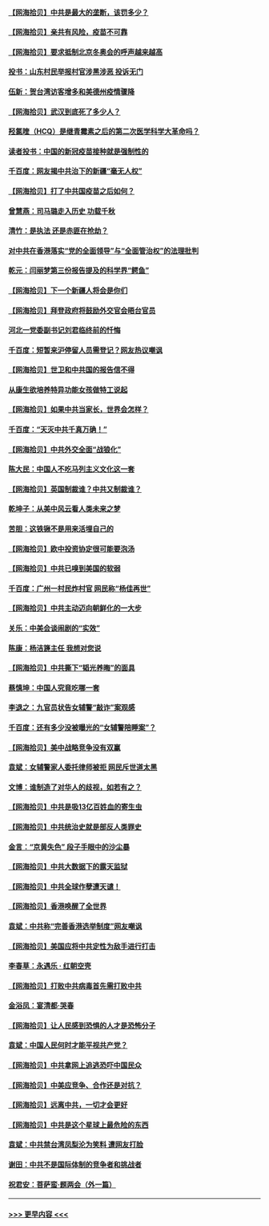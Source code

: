 #### [【网海拾贝】中共是最大的垄断，该罚多少？](../pages/nsc993/n12874006.md?t=04130101) 
#### [【网海拾贝】亲共有风险，疫苗不可靠](../pages/nsc993/n12872224.md?t=04130101) 
#### [【网海拾贝】要求抵制北京冬奥会的呼声越来越高](../pages/nsc993/n12868962.md?t=04130101) 
#### [投书：山东村民举报村官涉黑涉恶 投诉无门](../pages/nsc993/n12869726.md?t=04130101) 
#### [伍新：贺台湾访客增多和美德州疫情骤降](../pages/nsc993/n12865651.md?t=04130101) 
#### [【网海拾贝】武汉到底死了多少人？](../pages/nsc993/n12863707.md?t=04130101) 
#### [羟氯喹（HCQ）是继青霉素之后的第二次医学科学大革命吗？](../pages/nsc993/n12638564.md?t=04130101) 
#### [读者投书：中国的新冠疫苗接种就是强制性的](../pages/nsc993/n12859932.md?t=04130101) 
#### [千百度：网友揭中共治下的新疆“毫无人权”](../pages/nsc993/n12858385.md?t=04130101) 
#### [【网海拾贝】打了中共国疫苗之后如何？](../pages/nsc993/n12857866.md?t=04130101) 
#### [曾慧燕：司马璐走入历史 功载千秋](../pages/nsc993/n12856996.md?t=04130101) 
#### [清竹：是执法 还是赤匪在抢劫？](../pages/nsc993/n12856952.md?t=04130101) 
#### [对中共在香港落实“党的全面领导”与“全面管治权”的法理批判](../pages/nsc993/n12856929.md?t=04130101) 
#### [乾元：闫丽梦第三份报告提及的科学界“鳄鱼”](../pages/nsc993/n12855985.md?t=04130101) 
#### [【网海拾贝】下一个新疆人将会是你们](../pages/nsc993/n12855864.md?t=04130101) 
#### [【网海拾贝】拜登政府将鼓励外交官会晤台官员](../pages/nsc993/n12853615.md?t=04130101) 
#### [河北一党委副书记刘君临终前的忏悔](../pages/nsc993/n12849420.md?t=04130101) 
#### [千百度：短暂来沪停留人员需登记？网友热议嘲讽](../pages/nsc993/n12853497.md?t=04130101) 
#### [【网海拾贝】世卫和中共国的报告信不得](../pages/nsc993/n12850902.md?t=04130101) 
#### [从康生欲培养特异功能女孩做特工说起](../pages/nsc993/n12849289.md?t=04130101) 
#### [【网海拾贝】如果中共当家长，世界会怎样？](../pages/nsc993/n12848436.md?t=04130101) 
#### [千百度：“天灭中共千真万确！”](../pages/nsc993/n12845659.md?t=04130101) 
#### [【网海拾贝】中共外交全面“战狼化”](../pages/nsc993/n12845607.md?t=04130101) 
#### [陈大民：中国人不吃马列主义文化这一套](../pages/nsc993/n12842496.md?t=04130101) 
#### [【网海拾贝】英国制裁谁？中共又制裁谁？](../pages/nsc993/n12840909.md?t=04130101) 
#### [乾坤子：从美中风云看人类未来之梦](../pages/nsc993/n12840590.md?t=04130101) 
#### [苦胆：这铁锹不是用来活埋自己的](../pages/nsc993/n12839512.md?t=04130101) 
#### [【网海拾贝】欧中投资协定很可能要泡汤](../pages/nsc993/n12835122.md?t=04130101) 
#### [【网海拾贝】中共已嗅到美国的软弱](../pages/nsc993/n12832411.md?t=04130101) 
#### [千百度：广州一村民炸村官 网民称“杨佳再世”](../pages/nsc993/n12832380.md?t=04130101) 
#### [【网海拾贝】中共主动迈向朝鲜化的一大步](../pages/nsc993/n12829887.md?t=04130101) 
#### [关乐：中美会谈闹剧的“实效”](../pages/nsc993/n12826698.md?t=04130101) 
#### [陈康：杨洁篪主任  我想对您说](../pages/nsc993/n12826609.md?t=04130101) 
#### [【网海拾贝】中共撕下“韬光养晦”的面具](../pages/nsc993/n12826459.md?t=04130101) 
#### [蔡慎坤：中国人究竟吃哪一套](../pages/nsc993/n12826010.md?t=04130101) 
#### [李退之：九官员状告女辅警“敲诈”案观感](../pages/nsc993/n12823984.md?t=04130101) 
#### [千百度：还有多少没被曝光的“女辅警陪睡案”？](../pages/nsc993/n12822136.md?t=04130101) 
#### [【网海拾贝】美中战略竞争没有双赢](../pages/nsc993/n12822105.md?t=04130101) 
#### [袁斌：女辅警家人委托律师被拒 网民斥世道太黑](../pages/nsc993/n12822004.md?t=04130101) 
#### [文博：谁制造了对华人的歧视，如若有之？](../pages/nsc993/n12821635.md?t=04130101) 
#### [【网海拾贝】中共是吸13亿百姓血的寄生虫](../pages/nsc993/n12819191.md?t=04130101) 
#### [【网海拾贝】中共统治史就是部反人类罪史](../pages/nsc993/n12816738.md?t=04130101) 
#### [金言：“京黄失色” 段子手眼中的沙尘暴](../pages/nsc993/n12815700.md?t=04130101) 
#### [【网海拾贝】中共大数据下的露天监狱](../pages/nsc993/n12811075.md?t=04130101) 
#### [【网海拾贝】中共全球作孽遭天谴！](../pages/nsc993/n12810258.md?t=04130101) 
#### [【网海拾贝】香港唤醒了全世界](../pages/nsc993/n12809100.md?t=04130101) 
#### [袁斌：中共称“完善香港选举制度”网友嘲讽](../pages/nsc993/n12808994.md?t=04130101) 
#### [【网海拾贝】美国应将中共定性为敌手进行打击](../pages/nsc993/n12806870.md?t=04130101) 
#### [李春草：永遇乐 · 红朝空壳](../pages/nsc993/n12805365.md?t=04130101) 
#### [【网海拾贝】打败中共病毒首先需打败中共](../pages/nsc993/n12803930.md?t=04130101) 
#### [金浴凤：宴清都‧哭春](../pages/nsc993/n12801601.md?t=04130101) 
#### [【网海拾贝】让人民感到恐惧的人才是恐怖分子](../pages/nsc993/n12799347.md?t=04130101) 
#### [袁斌：中国人民何时才能平视共产党？](../pages/nsc993/n12799306.md?t=04130101) 
#### [【网海拾贝】中共拿网上追逃恐吓中国民众](../pages/nsc993/n12796905.md?t=04130101) 
#### [【网海拾贝】中美应竞争、合作还是对抗？](../pages/nsc993/n12794675.md?t=04130101) 
#### [【网海拾贝】远离中共，一切才会更好](../pages/nsc993/n12793572.md?t=04130101) 
#### [【网海拾贝】中共是这个星球上最危险的东西](../pages/nsc993/n12791400.md?t=04130101) 
#### [袁斌：中共禁台湾凤梨沦为笑料 遭网友打脸](../pages/nsc993/n12791335.md?t=04130101) 
#### [谢田：中共不是国际体制的竞争者和挑战者](../pages/nsc993/n12791212.md?t=04130101) 
#### [祝君安：菩萨蛮·题两会（外一篇）](../pages/nsc993/n12786801.md?t=04130101) 

----
#### [ >>> 更早内容 <<< ](../indexes/nsc993-earlier.md)
